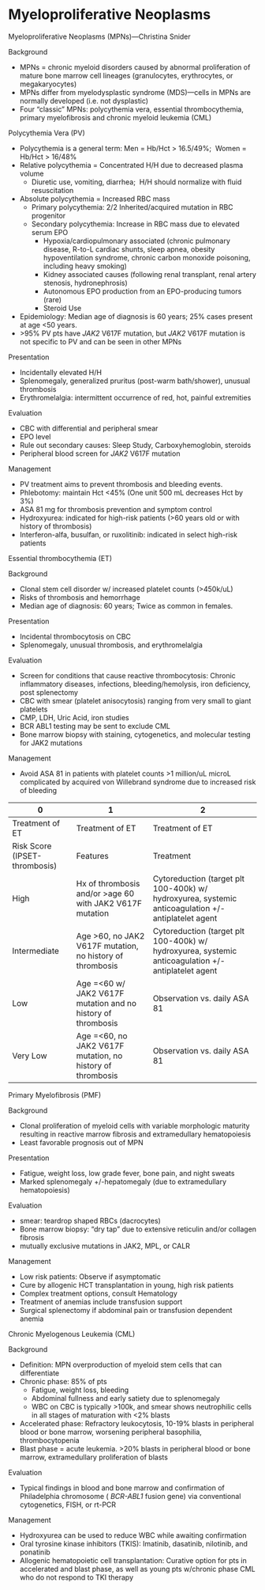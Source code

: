 # Myeloproliferative Neoplasms
 
Myeloproliferative Neoplasms (MPNs)—Christina Snider

Background

-   MPNs = chronic myeloid disorders caused by abnormal proliferation of
    mature bone marrow cell lineages (granulocytes, erythrocytes, or
    megakaryocytes)
-   MPNs differ from myelodysplastic syndrome (MDS)—cells in MPNs are
    normally developed (i.e. not dysplastic)
-   Four “classic” MPNs: polycythemia vera, essential thrombocythemia,
    primary myelofibrosis and chronic myeloid leukemia (CML)

Polycythemia Vera (PV)

-   Polycythemia is a general term: Men = Hb/Hct > 16.5/49%;  Women =
    Hb/Hct > 16/48%
-   Relative polycythemia
    = Concentrated H/H due to decreased plasma volume
    -   Diuretic use, vomiting, diarrhea;  H/H should normalize with
        fluid resuscitation
-   Absolute polycythemia
    = Increased RBC mass
    -   Primary
        polycythemia: 2/2 Inherited/acquired mutation in RBC progenitor
    -   Secondary polycythemia: Increase in RBC mass due to elevated
        serum EPO
        -   Hypoxia/cardiopulmonary associated (chronic pulmonary
            disease, R-to-L cardiac shunts, sleep apnea, obesity
            hypoventilation syndrome, chronic carbon monoxide poisoning,
            including heavy smoking)
        -   Kidney associated causes (following renal transplant, renal
            artery stenosis, hydronephrosis)
        -   Autonomous EPO production from an EPO-producing tumors
            (rare)
        -   Steroid Use
-   Epidemiology: Median age of diagnosis is 60 years; 25% cases present
    at age \<50 years.
-   \>95% PV pts have *JAK2* V617F mutation, but *JAK2* V617F mutation
    is not specific to PV and can be seen in other MPNs

Presentation

-   Incidentally elevated H/H
-   Splenomegaly, generalized pruritus (post-warm bath/shower), unusual
    thrombosis
-   Erythromelalgia: intermittent occurrence of red, hot, painful
    extremities

Evaluation

-   CBC with differential and peripheral smear
-   EPO level
-   Rule out secondary causes: Sleep Study, Carboxyhemoglobin, steroids
-   Peripheral blood screen for *JAK2* V617F mutation

Management

-   PV treatment aims to prevent thrombosis and bleeding events.
-   Phlebotomy: maintain Hct \<45% (One unit 500 mL decreases Hct by 3%)
-   ASA 81 mg for thrombosis prevention and symptom control
-   Hydroxyurea: indicated for high-risk patients (>60 years old or with
    history of thrombosis)
-   Interferon-alfa, busulfan, or ruxolitinib: indicated in select
    high-risk patients

Essential thrombocythemia (ET)

Background

-   Clonal stem cell disorder w/ increased platelet counts (>450k/uL)
-   Risks of thrombosis and hemorrhage
-   Median age of diagnosis: 60 years; Twice as common in females.

Presentation

-   Incidental thrombocytosis on CBC
-   Splenomegaly, unusual thrombosis, and erythromelalgia

Evaluation

-   Screen for conditions that cause reactive thrombocytosis: Chronic
    inflammatory diseases, infections, bleeding/hemolysis, iron
    deficiency, post splenectomy
-   CBC with smear (platelet anisocytosis) ranging from very small to
    giant platelets
-   CMP, LDH, Uric Acid, iron studies
-   BCR ABL1 testing may be sent to exclude CML
-   Bone marrow biopsy with staining, cytogenetics, and molecular
    testing for JAK2 mutations

Management

-   Avoid ASA 81 in patients with platelet counts >1 million/uL microL
    complicated by acquired von Willebrand syndrome due to increased
    risk of bleeding

| 0                             | 1                                                             | 2                                                                                                  |
|-------------------------------|---------------------------------------------------------------|----------------------------------------------------------------------------------------------------|
| Treatment of ET               | Treatment of ET                                               | Treatment of ET                                                                                    |
| Risk Score (IPSET-thrombosis) | Features                                                      | Treatment                                                                                          |
| High                          | Hx of thrombosis and/or \>age 60 with JAK2 V617F mutation     | Cytoreduction (target plt 100-400k) w/ hydroxyurea, systemic anticoagulation +/-antiplatelet agent |
| Intermediate                  | Age \>60, no JAK2 V617F mutation, no history of thrombosis    | Cytoreduction (target plt 100-400k) w/ hydroxyurea, systemic anticoagulation +/-antiplatelet agent |
| Low                           | Age =\<60 w/ JAK2 V617F mutation and no history of thrombosis | Observation vs. daily ASA 81                                                                       |
| Very Low                      | Age =\<60, no JAK2 V617F mutation, no history of thrombosis   | Observation vs. daily ASA 81                                                                       |

Primary Myelofibrosis (PMF)

Background

-   Clonal proliferation of myeloid cells with variable morphologic
    maturity resulting in reactive marrow fibrosis and extramedullary
    hematopoiesis
-   Least favorable prognosis out of MPN

Presentation

-   Fatigue, weight loss, low grade fever, bone pain, and night sweats
-   Marked splenomegaly +/-hepatomegaly (due to extramedullary
    hematopoiesis)

Evaluation

-   smear: teardrop shaped RBCs (dacrocytes)
-   Bone marrow biopsy: “dry tap” due to extensive reticulin and/or
    collagen fibrosis
-   mutually exclusive mutations in JAK2, MPL, or CALR

Management

-   Low risk patients: Observe if asymptomatic
-   Cure by allogenic HCT transplantation in young, high risk patients
-   Complex treatment options, consult Hematology
-   Treatment of anemias include transfusion support
-   Surgical splenectomy if abdominal pain or transfusion dependent
    anemia

Chronic Myelogenous Leukemia (CML)

Background

-   Definition: MPN overproduction of myeloid stem cells that can
    differentiate
-   Chronic phase: 85% of pts
    -   Fatigue, weight loss, bleeding
    -   Abdominal fullness and early satiety due to splenomegaly
    -   WBC on CBC is typically >100k, and smear shows neutrophilic
        cells in all stages of maturation with \<2% blasts
-   Accelerated phase: Refractory leukocytosis, 10-19% blasts in
    peripheral blood or bone marrow, worsening peripheral basophilia,
    thrombocytopenia
-   Blast phase = acute leukemia. >20% blasts in peripheral blood or
    bone marrow, extramedullary proliferation of blasts

Evaluation

-   Typical findings in blood and bone marrow and confirmation of
    Philadelphia chromosome ( *BCR-ABL1* fusion gene) via conventional
    cytogenetics, FISH, or rt-PCR

Management

-   Hydroxyurea can be used to reduce WBC while awaiting confirmation
-   Oral tyrosine kinase inhibitors (TKIS): Imatinib, dasatinib,
    nilotinib, and ponatinib
-   Allogenic hematopoietic cell transplantation: Curative option for
    pts in accelerated and blast phase, as well as young pts w/chronic
    phase CML who do not respond to TKI therapy
